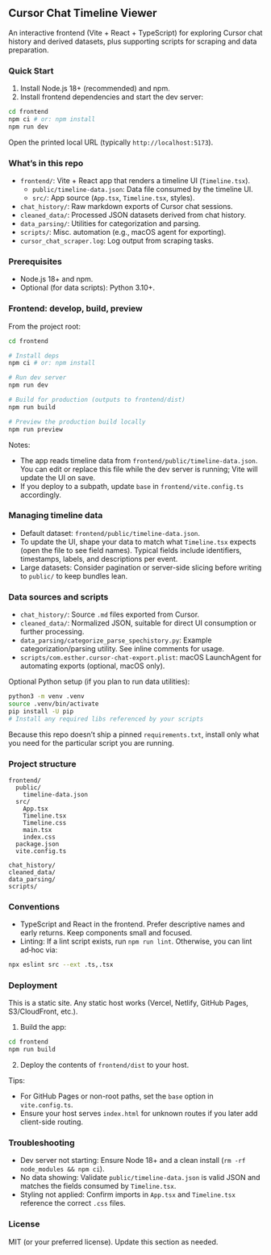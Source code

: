 ## Cursor Chat Timeline Viewer

An interactive frontend (Vite + React + TypeScript) for exploring Cursor chat history and derived datasets, plus supporting scripts for scraping and data preparation.

### Quick Start

1) Install Node.js 18+ (recommended) and npm.
2) Install frontend dependencies and start the dev server:

```bash
cd frontend
npm ci # or: npm install
npm run dev
```

Open the printed local URL (typically `http://localhost:5173`).

### What’s in this repo

- `frontend/`: Vite + React app that renders a timeline UI (`Timeline.tsx`).
  - `public/timeline-data.json`: Data file consumed by the timeline UI.
  - `src/`: App source (`App.tsx`, `Timeline.tsx`, styles).
- `chat_history/`: Raw markdown exports of Cursor chat sessions.
- `cleaned_data/`: Processed JSON datasets derived from chat history.
- `data_parsing/`: Utilities for categorization and parsing.
- `scripts/`: Misc. automation (e.g., macOS agent for exporting).
- `cursor_chat_scraper.log`: Log output from scraping tasks.

### Prerequisites

- Node.js 18+ and npm.
- Optional (for data scripts): Python 3.10+.

### Frontend: develop, build, preview

From the project root:

```bash
cd frontend

# Install deps
npm ci # or: npm install

# Run dev server
npm run dev

# Build for production (outputs to frontend/dist)
npm run build

# Preview the production build locally
npm run preview
```

Notes:
- The app reads timeline data from `frontend/public/timeline-data.json`. You can edit or replace this file while the dev server is running; Vite will update the UI on save.
- If you deploy to a subpath, update `base` in `frontend/vite.config.ts` accordingly.

### Managing timeline data

- Default dataset: `frontend/public/timeline-data.json`.
- To update the UI, shape your data to match what `Timeline.tsx` expects (open the file to see field names). Typical fields include identifiers, timestamps, labels, and descriptions per event.
- Large datasets: Consider pagination or server-side slicing before writing to `public/` to keep bundles lean.

### Data sources and scripts

- `chat_history/`: Source `.md` files exported from Cursor.
- `cleaned_data/`: Normalized JSON, suitable for direct UI consumption or further processing.
- `data_parsing/categorize_parse_spechistory.py`: Example categorization/parsing utility. See inline comments for usage.
- `scripts/com.esther.cursor-chat-export.plist`: macOS LaunchAgent for automating exports (optional, macOS only).

Optional Python setup (if you plan to run data utilities):

```bash
python3 -m venv .venv
source .venv/bin/activate
pip install -U pip
# Install any required libs referenced by your scripts
```

Because this repo doesn’t ship a pinned `requirements.txt`, install only what you need for the particular script you are running.

### Project structure

```
frontend/
  public/
    timeline-data.json
  src/
    App.tsx
    Timeline.tsx
    Timeline.css
    main.tsx
    index.css
  package.json
  vite.config.ts

chat_history/
cleaned_data/
data_parsing/
scripts/
```

### Conventions

- TypeScript and React in the frontend. Prefer descriptive names and early returns. Keep components small and focused.
- Linting: If a lint script exists, run `npm run lint`. Otherwise, you can lint ad‑hoc via:

```bash
npx eslint src --ext .ts,.tsx
```

### Deployment

This is a static site. Any static host works (Vercel, Netlify, GitHub Pages, S3/CloudFront, etc.).

1) Build the app:

```bash
cd frontend
npm run build
```

2) Deploy the contents of `frontend/dist` to your host.

Tips:
- For GitHub Pages or non-root paths, set the `base` option in `vite.config.ts`.
- Ensure your host serves `index.html` for unknown routes if you later add client-side routing.

### Troubleshooting

- Dev server not starting: Ensure Node 18+ and a clean install (`rm -rf node_modules && npm ci`).
- No data showing: Validate `public/timeline-data.json` is valid JSON and matches the fields consumed by `Timeline.tsx`.
- Styling not applied: Confirm imports in `App.tsx` and `Timeline.tsx` reference the correct `.css` files.

### License

MIT (or your preferred license). Update this section as needed.

